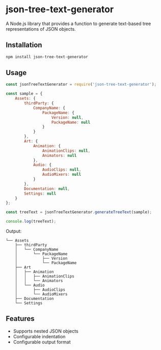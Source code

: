 # json-tree-text-generator

A Node.js library that provides a function to generate text-based tree representations of JSON objects.

## Installation

```bash
npm install json-tree-text-generator
```

## Usage

```JavaScript
const jsonTreeTextGenerator = require('json-tree-text-generator');

const sample = {
    Assets: {
        thirdParty: {
            CompanyName: {
                PackageName: {
                    Version: null,
                    PackageName: null
                }
            }
        },
        Art: {
            Animation: {
                AnimationClips: null,
                Animators: null
            },
            Audio: {
                AudioClips: null,
                AudioMixers: null
            }
        },
        Documentation: null,
        Settings: null
    }
};

const treeText = jsonTreeTextGenerator.generateTreeText(sample);

console.log(treeText);
```

Output:

```
└── Assets
    ├── thirdParty
    │   └── CompanyName
    │       └── PackageName
    │           ├── Version
    │           └── PackageName
    ├── Art
    │   ├── Animation
    │   │   ├── AnimationClips
    │   │   └── Animators
    │   └── Audio
    │       ├── AudioClips
    │       └── AudioMixers
    ├── Documentation
    └── Settings
```

## Features

- Supports nested JSON objects
- Configurable indentation
- Configurable output format
